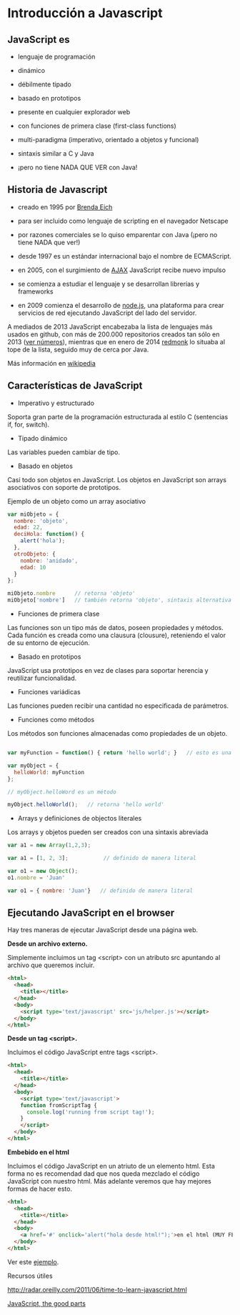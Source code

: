 # Introducción a Javascript

## JavaScript es

* lenguaje de programación
* dinámico
* débilmente tipado
* basado en prototipos
* presente en cualquier explorador web
* con funciones de primera clase (first-class functions)
* multi-paradigma (imperativo, orientado a objetos y funcional)

* sintaxis similar a C y Java
* ¡pero no tiene NADA QUE VER con Java!

## Historia de Javascript

* creado en 1995 por [Brenda Eich](https://es.wikipedia.org/wiki/Brendan_Eich)
* para ser incluido como lenguaje de scripting en el navegador Netscape
* por razones comerciales se lo quiso emparentar con Java (¡pero no tiene NADA que ver!)
* desde 1997 es un estándar internacional bajo el nombre de ECMAScript.

* en 2005, con el surgimiento de [AJAX](https://es.wikipedia.org/wiki/AJAX) JavaScript recibe nuevo impulso
* se comienza a estudiar el lenguaje y se desarrollan librerías y frameworks
* en 2009 comienza el desarrollo de [node.js](http://nodejs.org/), una plataforma para crear servicios de red ejecutando JavaScript del lado del servidor.

A mediados de 2013 JavaScript encabezaba la lista de lenguajes más usados en github, con más de 200.000 repositorios creados tan sólo en 2013 ([ver números](http://adambard.com/blog/top-github-languages-for-2013-so-far/)), mientras que en enero de 2014 [redmonk](http://redmonk.com/sogrady/2014/01/22/language-rankings-1-14/) lo situaba al tope de la lista, seguido muy de cerca por Java.

Más información en [wikipedia](https://es.wikipedia.org/wiki/JavaScript)

## Características de JavaScript

* Imperativo y estructurado

Soporta gran parte de la programación estructurada al estilo C (sentencias if, for, switch).

* Tipado dinámico

Las variables pueden cambiar de tipo.

* Basado en objetos

Casi todo son objetos en JavaScript. Los objetos en JavaScript son arrays asociativos con soporte de prototipos.

Ejemplo de un objeto como un array asociativo
```javascript
var miObjeto = {
  nombre: 'objeto',
  edad: 22,
  deciHola: function() {
    alert('hola');
  },
  otroObjeto: {
    nombre: 'anidado',
    edad: 10
  }
};

miObjeto.nombre      // retorna 'objeto'
miObjeto['nombre']   // también retorna 'objeto', sintaxis alternativa

```

* Funciones de primera clase

Las funciones son un tipo más de datos, poseen propiedades y métodos. Cada función es creada como una clausura (clousure), reteniendo el valor de su entorno de ejecución.

* Basado en prototipos

JavaScript usa prototipos en vez de clases para soportar herencia y reutilizar funcionalidad.

* Funciones variádicas

Las funciones pueden recibir una cantidad no especificada de parámetros.

* Funciones como métodos

Los métodos son funciones almacenadas como propiedades de un objeto.

```javascript

var myFunction = function() { return 'hello world'; }   // esto es una función

var myObject = {
  helloWorld: myFunction
};

// myObject.helloWord es un método

myObject.helloWorld();   // retorna 'hello world'
```

* Arrays y definiciones de objectos literales

Los arrays y objetos pueden ser creados con una sintaxis abreviada

```javascript
var a1 = new Array(1,2,3);

var a1 = [1, 2, 3];           // definido de manera literal

var o1 = new Object();
o1.nombre = 'Juan'

var o1 = { nombre: 'Juan'}   // definido de manera literal
```

## Ejecutando JavaScript en el browser

Hay tres maneras de ejecutar JavaScript desde una página web.

**Desde un archivo externo.**

Simplemente incluimos un tag &lt;script> con un atributo src apuntando al archivo que queremos incluir.

```html
<html>
  <head>
    <title></title>
  </head>
  <body>
    <script type='text/javascript' src='js/helper.js'></script>
  </body>
</html>
```

**Desde un tag &lt;script>.**

Incluimos el código JavaScript entre tags &lt;script>.

```html
<html>
  <head>
    <title></title>
  </head>
  <body>
    <script type='text/javascript'>
    function fromScriptTag {
      console.log('running from script tag!');
    }
    </script>
  </body>
</html>
```

**Embebido en el html**

Incluimos el código JavaScript en un atriuto de un elemento html. Esta forma no es recomendad dad que nos queda mezclado el código JavaScript con nuestro html. Más adelante veremos que hay mejores formas de hacer esto.

```html
<html>
  <head>
    <title></title>
  </head>
  <body>
    <a href='#' onclick='alert("hola desde html!");'>en el html (MUY FEO!!!)</a>
  </body>
</html>
```

Ver este [ejemplo](ejemplos/01_ejecutando_js/test.html).

Recursos útiles

http://radar.oreilly.com/2011/06/time-to-learn-javascript.html

[JavaScript, the good parts](http://shop.oreilly.com/product/9780596517748.do)

